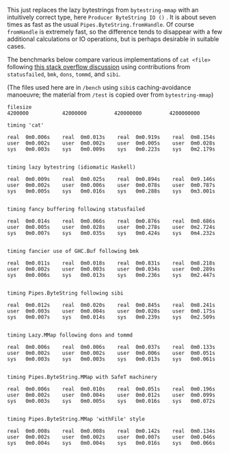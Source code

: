 This just replaces the lazy bytestrings from `bytestring-mmap`
with an intuitively correct type, here `Producer ByteString IO ()` .
It is about seven times as fast as the usual `Pipes.ByteString.fromHandle`.
Of course `fromHandle` is extremely fast, so the difference tends to
disappear with a few additional calculations or IO operations,
but is perhaps desirable in suitable cases.

The benchmarks below compare various implementations of `cat <file>` following
[this stack overflow discussion](http://stackoverflow.com/questions/27463669/haskell-performance-implementing-unixs-cat-program-with-data-bytestring) using contributions from `statusfailed`, `bmk`, `dons`, `tommd`, and `sibi`.

(The files used here are in `/bench` using `sibi`s caching-avoidance manoeuvre; the material from `/test` is copied over from `bytestring-mmap`)

    filesize
    4200000           42000000         420000000         4200000000

    timing 'cat'
                                    
    real  0m0.006s    real  0m0.013s    real  0m0.919s    real  0m8.154s
    user  0m0.002s    user  0m0.002s    user  0m0.005s    user  0m0.028s
    sys   0m0.003s    sys   0m0.009s    sys   0m0.223s    sys   0m2.179s
                                    
                                    
    timing lazy bytestring (idiomatic Haskell)
                                    
    real  0m0.009s    real  0m0.025s    real  0m0.894s    real  0m9.146s
    user  0m0.002s    user  0m0.006s    user  0m0.078s    user  0m0.787s
    sys   0m0.005s    sys   0m0.016s    sys   0m0.288s    sys   0m3.001s
                                    
                                    
    timing fancy buffering following statusfailed
                                    
    real  0m0.014s    real  0m0.066s    real  0m0.876s    real  0m8.686s
    user  0m0.005s    user  0m0.028s    user  0m0.278s    user  0m2.724s
    sys   0m0.007s    sys   0m0.035s    sys   0m0.424s    sys   0m4.232s
                                    
                                    
    timing fancier use of GHC.Buf following bmk
                                    
    real  0m0.011s    real  0m0.018s    real  0m0.831s    real  0m8.218s
    user  0m0.002s    user  0m0.003s    user  0m0.034s    user  0m0.289s
    sys   0m0.006s    sys   0m0.013s    sys   0m0.236s    sys   0m2.447s
                                    
                                    
    timing Pipes.ByteString following sibi
                                    
    real  0m0.012s    real  0m0.020s    real  0m0.845s    real  0m8.241s
    user  0m0.003s    user  0m0.004s    user  0m0.020s    user  0m0.175s
    sys   0m0.007s    sys   0m0.014s    sys   0m0.239s    sys   0m2.509s


    timing Lazy.MMap following dons and tommd
                                    
    real  0m0.006s    real  0m0.006s    real  0m0.037s    real  0m0.133s
    user  0m0.002s    user  0m0.002s    user  0m0.006s    user  0m0.051s
    sys   0m0.003s    sys   0m0.003s    sys   0m0.013s    sys   0m0.061s
                                    
                                    
    timing Pipes.ByteString.MMap with SafeT machinery
                                    
    real  0m0.006s    real  0m0.010s    real  0m0.051s    real  0m0.196s
    user  0m0.002s    user  0m0.004s    user  0m0.012s    user  0m0.099s
    sys   0m0.003s    sys   0m0.005s    sys   0m0.016s    sys   0m0.072s
                                    
                                    
    timing Pipes.ByteString.MMap 'withFile' style
                                    
    real  0m0.008s    real  0m0.008s    real  0m0.142s    real  0m0.134s
    user  0m0.002s    user  0m0.002s    user  0m0.007s    user  0m0.046s
    sys   0m0.004s    sys   0m0.004s    sys   0m0.016s    sys   0m0.066s
